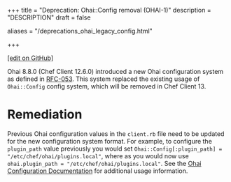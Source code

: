 +++
title = "Deprecation: Ohai::Config removal (OHAI-1)"
description = "DESCRIPTION"
draft = false

aliases = "/deprecations_ohai_legacy_config.html"


  
    
    
    
    
+++    

[\[edit on
GitHub\]](https://github.com/chef/chef-web-docs/blob/master/chef_master/source/deprecations_ohai_legacy_config.rst)

<meta name="robots" content="noindex">

Ohai 8.8.0 (Chef Client 12.6.0) introduced a new Ohai configuration
system as defined in
[RFC-053](https://github.com/chef/chef-rfc/blob/master/rfc053-ohai-config.md).
This system replaced the existing usage of `Ohai::Config` config system,
which will be removed in Chef Client 13.

Remediation
===========

Previous Ohai configuration values in the `client.rb` file need to be
updated for the new configuration system format. For example, to
configure the `plugin_path` value previously you would set
`Ohai::Config[:plugin_path] = "/etc/chef/ohai/plugins.local"`, where as
you would now use `ohai.plugin_path = "/etc/chef/ohai/plugins.local"`.
See the [Ohai Configuration
Documentation](/ohai.html#ohai-settings-in-client-rb) for additional
usage information.
